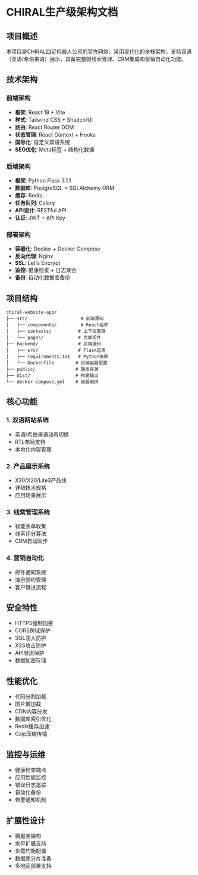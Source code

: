 # CHIRAL生产级架构文档

## 项目概述

本项目是CHIRAL四足机器人公司的官方网站，采用现代化的全栈架构，支持双语（英语/希伯来语）展示，具备完整的线索管理、CRM集成和营销自动化功能。

## 技术架构

### 前端架构
- **框架**: React 18 + Vite
- **样式**: Tailwind CSS + Shadcn/UI
- **路由**: React Router DOM
- **状态管理**: React Context + Hooks
- **国际化**: 自定义双语系统
- **SEO优化**: Meta标签 + 结构化数据

### 后端架构
- **框架**: Python Flask 3.1.1
- **数据库**: PostgreSQL + SQLAlchemy ORM
- **缓存**: Redis
- **任务队列**: Celery
- **API设计**: RESTful API
- **认证**: JWT + API Key

### 部署架构
- **容器化**: Docker + Docker Compose
- **反向代理**: Nginx
- **SSL**: Let's Encrypt
- **监控**: 健康检查 + 日志聚合
- **备份**: 自动化数据库备份

## 项目结构

```
chiral-website-app/
├── src/                    # 前端源码
│   ├── components/         # React组件
│   ├── contexts/          # 上下文管理
│   └── pages/             # 页面组件
├── backend/               # 后端源码
│   ├── src/               # Flask应用
│   ├── requirements.txt   # Python依赖
│   └── Dockerfile        # 后端容器配置
├── public/               # 静态资源
├── dist/                 # 构建输出
└── docker-compose.yml    # 容器编排
```

## 核心功能

### 1. 双语网站系统
- 英语/希伯来语动态切换
- RTL布局支持
- 本地化内容管理

### 2. 产品展示系统
- X30/X20/Lite3产品线
- 详细技术规格
- 应用场景展示

### 3. 线索管理系统
- 智能表单收集
- 线索评分算法
- CRM自动同步

### 4. 营销自动化
- 邮件通知系统
- 演示预约管理
- 客户跟进流程

## 安全特性

- HTTPS强制加密
- CORS跨域保护
- SQL注入防护
- XSS攻击防护
- API限流保护
- 数据加密存储

## 性能优化

- 代码分割加载
- 图片懒加载
- CDN内容分发
- 数据库索引优化
- Redis缓存加速
- Gzip压缩传输

## 监控与运维

- 健康检查端点
- 应用性能监控
- 错误日志追踪
- 自动化备份
- 告警通知机制

## 扩展性设计

- 微服务架构
- 水平扩展支持
- 负载均衡配置
- 数据库分片准备
- 多地区部署支持

